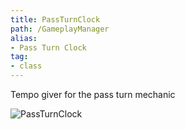 ```yaml
---
title: PassTurnClock
path: /GameplayManager
alias: 
- Pass Turn Clock
tag: 
- class
---
```

Tempo giver for the pass turn mechanic  

![PassTurnClock](PassTurnClock.svg "PassTurnClock")

